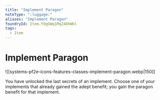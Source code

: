 ```yaml
---
title: "Implement Paragon"
noteType: ":luggage:"
aliases: "Implement Paragon"
foundryId: Item.YOgGWq1MqZ4DkWbl
tags:
  - Item
---
```


# Implement Paragon
![[systems-pf2e-icons-features-classes-implement-paragon.webp|150]]

You have unlocked the last secrets of an implement. Choose one of your implements that already gained the adept benefit; you gain the paragon benefit for that implement.
